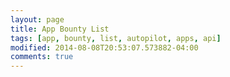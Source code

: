 ```yaml
---
layout: page
title: App Bounty List
tags: [app, bounty, list, autopilot, apps, api]
modified: 2014-08-08T20:53:07.573882-04:00
comments: true
---
```


